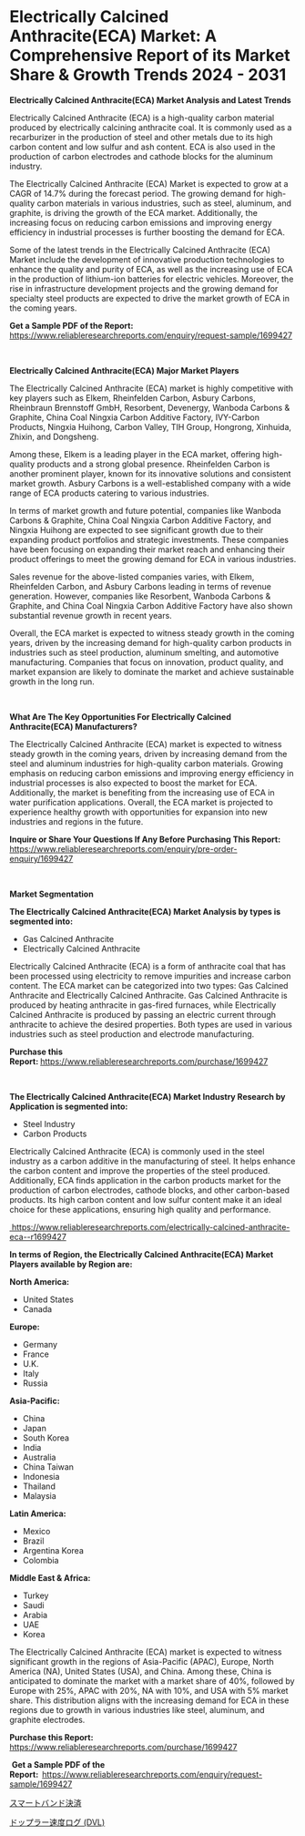 <p><h1>Electrically Calcined Anthracite(ECA) Market: A Comprehensive Report of its Market Share & Growth Trends 2024 - 2031</h1></p><p><strong>Electrically Calcined Anthracite(ECA) Market Analysis and Latest Trends</strong></p>
<p><p>Electrically Calcined Anthracite (ECA) is a high-quality carbon material produced by electrically calcining anthracite coal. It is commonly used as a recarburizer in the production of steel and other metals due to its high carbon content and low sulfur and ash content. ECA is also used in the production of carbon electrodes and cathode blocks for the aluminum industry.</p><p>The Electrically Calcined Anthracite (ECA) Market is expected to grow at a CAGR of 14.7% during the forecast period. The growing demand for high-quality carbon materials in various industries, such as steel, aluminum, and graphite, is driving the growth of the ECA market. Additionally, the increasing focus on reducing carbon emissions and improving energy efficiency in industrial processes is further boosting the demand for ECA.</p><p>Some of the latest trends in the Electrically Calcined Anthracite (ECA) Market include the development of innovative production technologies to enhance the quality and purity of ECA, as well as the increasing use of ECA in the production of lithium-ion batteries for electric vehicles. Moreover, the rise in infrastructure development projects and the growing demand for specialty steel products are expected to drive the market growth of ECA in the coming years.</p></p>
<p><strong>Get a Sample PDF of the Report:&nbsp;</strong> <a href="https://www.reliableresearchreports.com/enquiry/request-sample/1699427">https://www.reliableresearchreports.com/enquiry/request-sample/1699427</a></p>
<p>&nbsp;</p>
<p><strong>Electrically Calcined Anthracite(ECA) Major Market Players</strong></p>
<p><p>The Electrically Calcined Anthracite (ECA) market is highly competitive with key players such as Elkem, Rheinfelden Carbon, Asbury Carbons, Rheinbraun Brennstoff GmbH, Resorbent, Devenergy, Wanboda Carbons & Graphite, China Coal Ningxia Carbon Additive Factory, IVY-Carbon Products, Ningxia Huihong, Carbon Valley, TIH Group, Hongrong, Xinhuida, Zhixin, and Dongsheng.</p><p>Among these, Elkem is a leading player in the ECA market, offering high-quality products and a strong global presence. Rheinfelden Carbon is another prominent player, known for its innovative solutions and consistent market growth. Asbury Carbons is a well-established company with a wide range of ECA products catering to various industries.</p><p>In terms of market growth and future potential, companies like Wanboda Carbons & Graphite, China Coal Ningxia Carbon Additive Factory, and Ningxia Huihong are expected to see significant growth due to their expanding product portfolios and strategic investments. These companies have been focusing on expanding their market reach and enhancing their product offerings to meet the growing demand for ECA in various industries.</p><p>Sales revenue for the above-listed companies varies, with Elkem, Rheinfelden Carbon, and Asbury Carbons leading in terms of revenue generation. However, companies like Resorbent, Wanboda Carbons & Graphite, and China Coal Ningxia Carbon Additive Factory have also shown substantial revenue growth in recent years.</p><p>Overall, the ECA market is expected to witness steady growth in the coming years, driven by the increasing demand for high-quality carbon products in industries such as steel production, aluminum smelting, and automotive manufacturing. Companies that focus on innovation, product quality, and market expansion are likely to dominate the market and achieve sustainable growth in the long run.</p></p>
<p>&nbsp;</p>
<p><strong>What Are The Key Opportunities For Electrically Calcined Anthracite(ECA) Manufacturers?</strong></p>
<p><p>The Electrically Calcined Anthracite (ECA) market is expected to witness steady growth in the coming years, driven by increasing demand from the steel and aluminum industries for high-quality carbon materials. Growing emphasis on reducing carbon emissions and improving energy efficiency in industrial processes is also expected to boost the market for ECA. Additionally, the market is benefiting from the increasing use of ECA in water purification applications. Overall, the ECA market is projected to experience healthy growth with opportunities for expansion into new industries and regions in the future.</p></p>
<p><strong>Inquire or Share Your Questions If Any Before Purchasing This Report:</strong> <a href="https://www.reliableresearchreports.com/enquiry/pre-order-enquiry/1699427">https://www.reliableresearchreports.com/enquiry/pre-order-enquiry/1699427</a></p>
<p>&nbsp;</p>
<p><strong>Market Segmentation</strong></p>
<p><strong>The Electrically Calcined Anthracite(ECA) Market Analysis by types is segmented into:</strong></p>
<p><ul><li>Gas Calcined Anthracite</li><li>Electrically Calcined Anthracite</li></ul></p>
<p><p>Electrically Calcined Anthracite (ECA) is a form of anthracite coal that has been processed using electricity to remove impurities and increase carbon content. The ECA market can be categorized into two types: Gas Calcined Anthracite and Electrically Calcined Anthracite. Gas Calcined Anthracite is produced by heating anthracite in gas-fired furnaces, while Electrically Calcined Anthracite is produced by passing an electric current through anthracite to achieve the desired properties. Both types are used in various industries such as steel production and electrode manufacturing.</p></p>
<p><strong>Purchase this Report:&nbsp;</strong><a href="https://www.reliableresearchreports.com/purchase/1699427">https://www.reliableresearchreports.com/purchase/1699427</a></p>
<p>&nbsp;</p>
<p><strong>The Electrically Calcined Anthracite(ECA) Market Industry Research by Application is segmented into:</strong></p>
<p><ul><li>Steel Industry</li><li>Carbon Products</li></ul></p>
<p><p>Electrically Calcined Anthracite (ECA) is commonly used in the steel industry as a carbon additive in the manufacturing of steel. It helps enhance the carbon content and improve the properties of the steel produced. Additionally, ECA finds application in the carbon products market for the production of carbon electrodes, cathode blocks, and other carbon-based products. Its high carbon content and low sulfur content make it an ideal choice for these applications, ensuring high quality and performance.</p></p>
<p><a href="https://www.reliableresearchreports.com/electrically-calcined-anthracite-eca--r1699427">&nbsp;https://www.reliableresearchreports.com/electrically-calcined-anthracite-eca--r1699427</a></p>
<p><strong>In terms of Region, the Electrically Calcined Anthracite(ECA) Market Players available by Region are:</strong></p>
<p>
    <p> <strong> North America: </strong>
        <ul>
            <li>United States</li>
            <li>Canada</li>
        </ul>
        </p> 
    <p> <strong> Europe: </strong>
        <ul>
            <li>Germany</li>
            <li>France</li>
            <li>U.K.</li>
            <li>Italy</li>
            <li>Russia</li>
        </ul>
        </p> 
    <p> <strong> Asia-Pacific: </strong>
        <ul>
            <li>China</li>
            <li>Japan</li>
            <li>South Korea</li>
            <li>India</li>
            <li>Australia</li>
            <li>China Taiwan</li>
            <li>Indonesia</li>
            <li>Thailand</li>
            <li>Malaysia</li>
        </ul>
        </p> 
    <p> <strong> Latin America: </strong>
        <ul>
            <li>Mexico</li>
            <li>Brazil</li>
            <li>Argentina Korea</li>
            <li>Colombia</li>
        </ul>
        </p> 
    <p> <strong> Middle East & Africa: </strong>
        <ul>
            <li>Turkey</li>
            <li>Saudi</li>
            <li>Arabia</li>
            <li>UAE</li>
            <li>Korea</li>
        </ul>
    </p>
    </p>
<p><p>The Electrically Calcined Anthracite (ECA) market is expected to witness significant growth in the regions of Asia-Pacific (APAC), Europe, North America (NA), United States (USA), and China. Among these, China is anticipated to dominate the market with a market share of 40%, followed by Europe with 25%, APAC with 20%, NA with 10%, and USA with 5% market share. This distribution aligns with the increasing demand for ECA in these regions due to growth in various industries like steel, aluminum, and graphite electrodes.</p></p>
<p><strong>Purchase this Report: </strong><a href="https://www.reliableresearchreports.com/purchase/1699427">https://www.reliableresearchreports.com/purchase/1699427</a></p>
<p>&nbsp;<strong>Get a Sample PDF of the Report:&nbsp;&nbsp;</strong><a href="https://www.reliableresearchreports.com/enquiry/request-sample/1699427">https://www.reliableresearchreports.com/enquiry/request-sample/1699427</a></p>
<p><strong></strong></p>
<p><p><a href="https://github.com/decker5351/Market-Research-Report-List-1/blob/main/2071314123795.md">スマートバンド決済</a></p><p><a href="https://medium.com/@mad.jake/%E3%83%89%E3%83%83%E3%83%97%E3%83%A9%E3%83%BC%E9%80%9F%E5%BA%A6%E3%83%AD%E3%82%B0-dvl-%E5%B8%82%E5%A0%B4%E3%81%AF-%E5%B8%82%E5%A0%B4%E3%82%B7%E3%82%A7%E3%82%A2-%E3%82%B5%E3%82%A4%E3%82%BA-%E3%81%8A%E3%82%88%E3%81%B32031%E5%B9%B4%E3%81%BE%E3%81%A7%E3%81%AE%E4%BA%88%E6%B8%AC%E3%82%92%E7%84%A6%E7%82%B9%E3%81%AB%E3%81%97%E3%81%A6%E3%81%84%E3%81%BE%E3%81%99-f2d77c383b5b">ドップラー速度ログ (DVL)</a></p></p>
